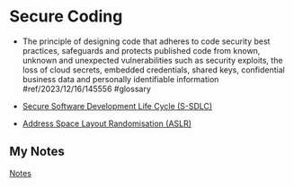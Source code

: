 # Secure Coding
- The principle of designing code that adheres to code security best practices, safeguards and protects published code from known, unknown and unexpected vulnerabilities such as security exploits, the loss of cloud secrets, embedded credentials, shared keys, confidential business data and personally identifiable information #ref/2023/12/16/145556 #glossary

- [Secure Software Development Life Cycle (S-SDLC)](secure-software-development-life-cycle.md)
- [Address Space Layout Randomisation (ASLR)](address-space-layout-randomisation.md)
## My Notes
[Notes](mynotes/secure-coding-notes.md)
